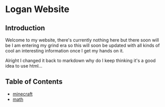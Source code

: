 # Logan Website
## Introduction

Welcome to my website, there's currently nothing here but there soon will
be I am entering my grind era so this will soon be updated with all kinds
of cool an interesting information once I get my hands on it.

Alright I changed it back to markdown why do I keep thinking it's a good idea to
use html...

## Table of Contents

- [minecraft](./minecraft/minecraft.md)
- [math](./math/math.md)